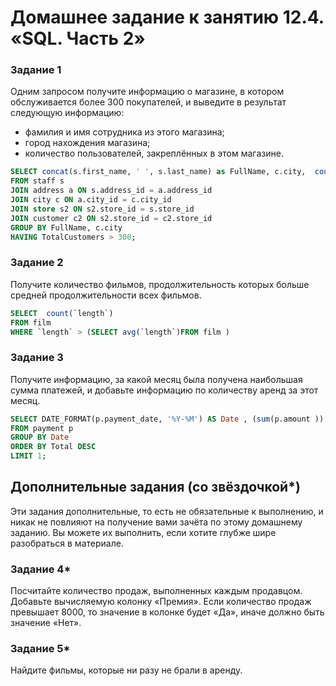 # Домашнее задание к занятию 12.4. «SQL. Часть 2»

### Задание 1

Одним запросом получите информацию о магазине, в котором обслуживается более 300 покупателей, и выведите в результат следующую информацию: 
- фамилия и имя сотрудника из этого магазина;
- город нахождения магазина;
- количество пользователей, закреплённых в этом магазине.

```sql
SELECT concat(s.first_name, ' ', s.last_name) as FullName, c.city,  count(c2.customer_id) as TotalCustomers
FROM staff s 
JOIN address a ON s.address_id = a.address_id 
JOIN city c ON a.city_id = c.city_id 
JOIN store s2 ON s2.store_id = s.store_id 
JOIN customer c2 ON s2.store_id = c2.store_id 
GROUP BY FullName, c.city 
HAVING TotalCustomers > 300;
```



### Задание 2

Получите количество фильмов, продолжительность которых больше средней продолжительности всех фильмов.

```sql
SELECT  count(`length`) 
FROM film 
WHERE `length` > (SELECT avg(`length`)FROM film )
```

### Задание 3

Получите информацию, за какой месяц была получена наибольшая сумма платежей, и добавьте информацию по количеству аренд за этот месяц.

```sql
SELECT DATE_FORMAT(p.payment_date, '%Y-%M') AS Date , (sum(p.amount )) AS Total , count((p.rental_id )) AS Rental
FROM payment p 
GROUP BY Date
ORDER BY Total DESC
LIMIT 1;
```

## Дополнительные задания (со звёздочкой*)
Эти задания дополнительные, то есть не обязательные к выполнению, и никак не повлияют на получение вами зачёта по этому домашнему заданию. Вы можете их выполнить, если хотите глубже шире разобраться в материале.

### Задание 4*

Посчитайте количество продаж, выполненных каждым продавцом. Добавьте вычисляемую колонку «Премия». Если количество продаж превышает 8000, то значение в колонке будет «Да», иначе должно быть значение «Нет».

### Задание 5*

Найдите фильмы, которые ни разу не брали в аренду.
